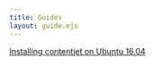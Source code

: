 ```yaml
---
title: Guides
layout: guide.ejs
---
```

[Installing contentjet on Ubuntu 16.04](/guides/installing-contentjet-on-ubuntu-16-04)
